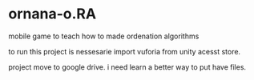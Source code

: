 # ornana-o.RA
mobile game to teach how to made ordenation algorithms


to run this project is nessesarie import vuforia from unity acesst store.


project move to google drive. i need learn a better way to put have files.
